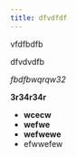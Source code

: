 ```yaml
---
title: dfvdfdf
---
```

vfdfbdfb

dfvdvdfb

*fbdfbwqrqw32*

**3r34r34r**

* **wcecw**
* **wefwe**
* **wefwewe**
* efwwefew